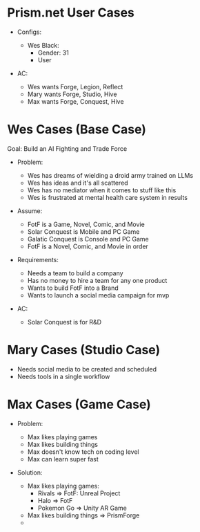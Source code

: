# Prism.net User Cases

- Configs:
    - Wes Black:
      - Gender: 31
      - User

- AC: 
  - Wes wants Forge, Legion, Reflect
  - Mary wants Forge, Studio, Hive
  - Max wants Forge, Conquest, Hive

# Wes Cases (Base Case)

Goal: Build an AI Fighting and Trade Force

- Problem:
  - Wes has dreams of wielding a droid army trained on LLMs
  - Wes has ideas and it's all scattered
  - Wes has no mediator when it comes to stuff like this
  - Wes is frustrated at mental health care system in results

- Assume:
  - FotF is a Game, Novel, Comic, and Movie
  - Solar Conquest is Mobile and PC Game
  - Galatic Conquest is Console and PC Game
  - FotF is a Novel, Comic, and Movie in order


- Requirements: 
  - Needs a team to build a company
  - Has no money to hire a team for any one product
  - Wants to build FotF into a Brand
  - Wants to launch a social media campaign for mvp

- AC:
  - Solar Conquest is for R&D

# Mary Cases (Studio Case)
- Needs social media to be created and scheduled
- Needs tools in a single workflow


# Max Cases (Game Case)

- Problem:
  - Max likes playing games
  - Max likes building things
  - Max doesn't know tech on coding level
  - Max can learn super fast

- Solution:
  - Max likes playing games:
    - Rivals => FotF: Unreal Project
    - Halo => FotF
    - Pokemon Go => Unity AR Game
  - Max likes building things => PrismForge
  - 

 